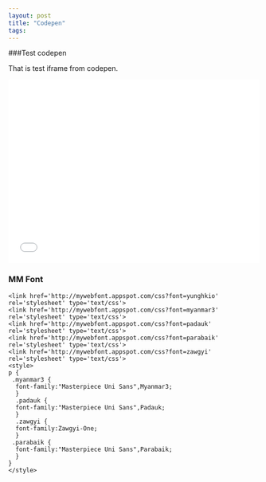 ```yaml
---
layout: post
title: "Codepen"
tags:
---
```


###Test codepen 

That is test iframe from codepen.

<iframe height='368' scrolling='no' src='//codepen.io/ego/embed/yYoXMg/?height=368&theme-id=0&default-tab=result' frameborder='no' allowtransparency='true' allowfullscreen='true' style='width: 100%;'>
See the Pen <a href='http://codepen.io/ego/pen/yYoXMg/'>Material Design To-Do List</a> by egobrightan
</iframe>


### MM Font 

```
<link href='http://mywebfont.appspot.com/css?font=yunghkio' rel='stylesheet' type='text/css'>
<link href='http://mywebfont.appspot.com/css?font=myanmar3' rel='stylesheet' type='text/css'>
<link href='http://mywebfont.appspot.com/css?font=padauk' rel='stylesheet' type='text/css'>
<link href='http://mywebfont.appspot.com/css?font=parabaik' rel='stylesheet' type='text/css'>
<link href='http://mywebfont.appspot.com/css?font=zawgyi' rel='stylesheet' type='text/css'>
<style>
p {
 .myanmar3 {
  font-family:"Masterpiece Uni Sans",Myanmar3;
  }
  .padauk {
  font-family:"Masterpiece Uni Sans",Padauk;
  }
  .zawgyi {
  font-family:Zawgyi-One;
  }
 .parabaik {
  font-family:"Masterpiece Uni Sans",Parabaik;
  }
}
</style>
```
